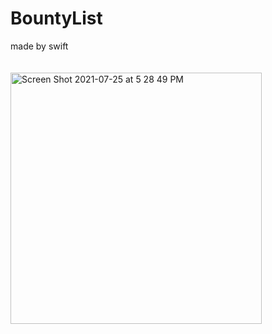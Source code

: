 # BountyList
made by swift
<br /><br /><br />
<img width="402" alt="Screen Shot 2021-07-25 at 5 28 49 PM" src="https://user-images.githubusercontent.com/31719821/126892843-2487da98-30de-4294-b6fb-f6df6c112e44.png">
